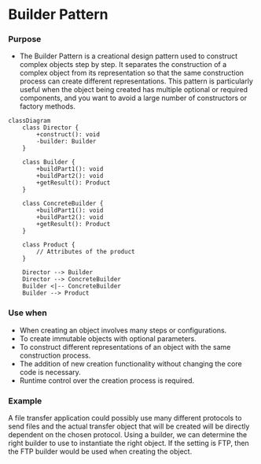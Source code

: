 # Builder Pattern


### Purpose

- The Builder Pattern is a creational design pattern used to construct complex objects step by step. It separates the construction of a complex object from its representation so that the same construction process can create different representations. This pattern is particularly useful when the object being created has multiple optional or required components, and you want to avoid a large number of constructors or factory methods.

```mermaid
classDiagram
    class Director {
        +construct(): void
        -builder: Builder
    }

    class Builder {
        +buildPart1(): void
        +buildPart2(): void
        +getResult(): Product
    }

    class ConcreteBuilder {
        +buildPart1(): void
        +buildPart2(): void
        +getResult(): Product
    }

    class Product {
        // Attributes of the product
    }

    Director --> Builder
    Director --> ConcreteBuilder
    Builder <|-- ConcreteBuilder
    Builder --> Product
```


### Use when

- When creating an object involves many steps or configurations.
- To create immutable objects with optional parameters.
- To construct different representations of an object with the same construction process.
- The addition of new creation functionality without changing
the core code is necessary.
- Runtime control over the creation process is required.

### Example


A file transfer application could possibly use many different protocols to send files and the actual transfer object that will be created will be directly dependent on the chosen protocol. Using a builder, we can determine the right builder to use to instantiate the right object. If the setting is FTP, then the FTP builder would be used when creating the object.

